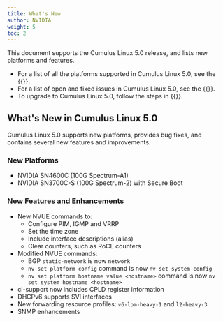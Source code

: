 ```yaml
---
title: What's New
author: NVIDIA
weight: 5
toc: 2
---
```

This document supports the Cumulus Linux 5.0 release, and lists new platforms and features.

- For a list of all the platforms supported in Cumulus Linux 5.0, see the {{<exlink url="www.nvidia.com/en-us/networking/ethernet-switching/hardware-compatibility-list/" text="Hardware Compatibility List (HCL)">}}.
- For a list of open and fixed issues in Cumulus Linux 5.0, see the {{<link title="Cumulus Linux 5.0 Release Notes" text="Cumulus Linux 5.0 Release Notes">}}.
- To upgrade to Cumulus Linux 5.0, follow the steps in {{<link url="Upgrading-Cumulus-Linux">}}.
<!-- vale off -->
## What's New in Cumulus Linux 5.0
<!-- vale on -->
Cumulus Linux 5.0 supports new platforms, provides bug fixes, and contains several new features and improvements.

### New Platforms

- NVIDIA SN4600C (100G Spectrum-A1)
- NVIDIA SN3700C-S (100G Spectrum-2) with Secure Boot

### New Features and Enhancements

- New NVUE commands to:
  - Configure PIM, IGMP and VRRP
  - Set the time zone
  - Include interface descriptions (alias)
  - Clear counters, such as RoCE counters
- Modified NVUE commands:
  - BGP `static-network` is now `network`
  - `nv set platform config` command is now `nv set system config`
  - `nv set platform hostname value <hostname>` command is now `nv set system hostname <hostname>`
- cl-support now includes CPLD register information
- DHCPv6 supports SVI interfaces
- New forwarding resource profiles: `v6-lpm-heavy-1` and `l2-heavy-3`
- SNMP enhancements
